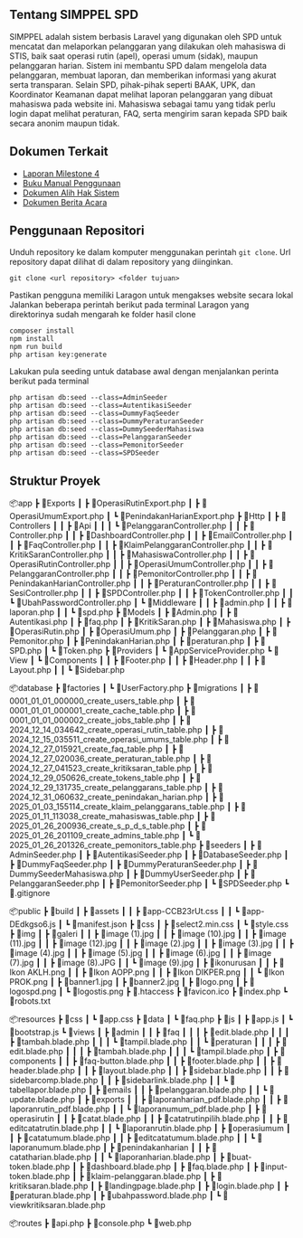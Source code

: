 ## Tentang SIMPPEL SPD
SIMPPEL adalah sistem berbasis Laravel yang digunakan oleh SPD untuk mencatat dan melaporkan pelanggaran yang dilakukan oleh mahasiswa di STIS, baik saat operasi rutin (apel), operasi umum (sidak), maupun pelanggaran harian. Sistem ini membantu SPD dalam mengelola data pelanggaran, membuat laporan, dan memberikan informasi yang akurat serta transparan. Selain SPD, pihak-pihak seperti BAAK, UPK, dan Koordinator Keamanan dapat melihat laporan pelanggaran yang dibuat mahasiswa pada website ini. Mahasiswa sebagai tamu yang tidak perlu login dapat melihat peraturan, FAQ, serta mengirim saran kepada SPD baik secara anonim maupun tidak.

## Dokumen Terkait
* [Laporan Milestone 4]()
* [Buku Manual Penggunaan]()
* [Dokumen Alih Hak Sistem](https://drive.google.com/file/d/1Uq9osOrnu0u0-f1HPT-GhERo1FsqVoxY/view?usp=sharing)
* [Dokumen Berita Acara](https://drive.google.com/file/d/1S7ScD8-jKJmJBfhT95wvIagEBLFV8eBc/view?usp=sharing)

## Penggunaan Repositori
Unduh repository ke dalam komputer menggunakan perintah `git clone`. Url
repository dapat dilihat di dalam repository yang diinginkan.

```
git clone <url repository> <folder tujuan>
```

Pastikan pengguna memiliki Laragon untuk mengakses website secara lokal
Jalankan beberapa perintah berikut pada terminal Laragon yang direktorinya sudah mengarah ke folder hasil clone
```
composer install
npm install
npm run build
php artisan key:generate
```
Lakukan pula seeding untuk database awal dengan menjalankan perinta berikut pada terminal
```
php artisan db:seed --class=AdminSeeder
php artisan db:seed --class=AutentikasiSeeder
php artisan db:seed --class=DummyFaqSeeder
php artisan db:seed --class=DummyPeraturanSeeder
php artisan db:seed --class=DummySeederMahasiswa
php artisan db:seed --class=PelanggaranSeeder
php artisan db:seed --class=PemonitorSeeder
php artisan db:seed --class=SPDSeeder
```

## Struktur Proyek
📦app
 ┣ 📂Exports
 ┃ ┣ 📜OperasiRutinExport.php
 ┃ ┣ 📜OperasiUmumExport.php
 ┃ ┗ 📜PenindakanHarianExport.php
 ┣ 📂Http
 ┃ ┣ 📂Controllers
 ┃ ┃ ┣ 📂Api
 ┃ ┃ ┃ ┗ 📜PelanggaranController.php
 ┃ ┃ ┣ 📜Controller.php
 ┃ ┃ ┣ 📜DashboardController.php
 ┃ ┃ ┣ 📜EmailController.php
 ┃ ┃ ┣ 📜FaqController.php
 ┃ ┃ ┣ 📜KlaimPelanggaranController.php
 ┃ ┃ ┣ 📜KritikSaranController.php
 ┃ ┃ ┣ 📜MahasiswaController.php
 ┃ ┃ ┣ 📜OperasiRutinController.php
 ┃ ┃ ┣ 📜OperasiUmumController.php
 ┃ ┃ ┣ 📜PelanggaranController.php
 ┃ ┃ ┣ 📜PemonitorController.php
 ┃ ┃ ┣ 📜PenindakanHarianController.php
 ┃ ┃ ┣ 📜PeraturanController.php
 ┃ ┃ ┣ 📜SesiController.php
 ┃ ┃ ┣ 📜SPDController.php
 ┃ ┃ ┣ 📜TokenController.php
 ┃ ┃ ┗ 📜UbahPasswordController.php
 ┃ ┗ 📂Middleware
 ┃ ┃ ┣ 📜admin.php
 ┃ ┃ ┣ 📜laporan.php
 ┃ ┃ ┗ 📜spd.php
 ┣ 📂Models
 ┃ ┣ 📜Admin.php
 ┃ ┣ 📜Autentikasi.php
 ┃ ┣ 📜faq.php
 ┃ ┣ 📜KritikSaran.php
 ┃ ┣ 📜Mahasiswa.php
 ┃ ┣ 📜OperasiRutin.php
 ┃ ┣ 📜OperasiUmum.php
 ┃ ┣ 📜Pelanggaran.php
 ┃ ┣ 📜Pemonitor.php
 ┃ ┣ 📜PenindakanHarian.php
 ┃ ┣ 📜peraturan.php
 ┃ ┣ 📜SPD.php
 ┃ ┗ 📜Token.php
 ┣ 📂Providers
 ┃ ┗ 📜AppServiceProvider.php
 ┗ 📂View
 ┃ ┗ 📂Components
 ┃ ┃ ┣ 📜Footer.php
 ┃ ┃ ┣ 📜Header.php
 ┃ ┃ ┣ 📜Layout.php
 ┃ ┃ ┗ 📜Sidebar.php

📦database
 ┣ 📂factories
 ┃ ┗ 📜UserFactory.php
 ┣ 📂migrations
 ┃ ┣ 📜0001_01_01_000000_create_users_table.php
 ┃ ┣ 📜0001_01_01_000001_create_cache_table.php
 ┃ ┣ 📜0001_01_01_000002_create_jobs_table.php
 ┃ ┣ 📜2024_12_14_034642_create_operasi_rutin_table.php
 ┃ ┣ 📜2024_12_15_035511_create_operasi_umums_table.php
 ┃ ┣ 📜2024_12_27_015921_create_faq_table.php
 ┃ ┣ 📜2024_12_27_020036_create_peraturan_table.php
 ┃ ┣ 📜2024_12_27_041523_create_kritiksaran_table.php
 ┃ ┣ 📜2024_12_29_050626_create_tokens_table.php
 ┃ ┣ 📜2024_12_29_131735_create_pelanggarans_table.php
 ┃ ┣ 📜2024_12_31_060632_create_penindakan_harian.php
 ┃ ┣ 📜2025_01_03_155114_create_klaim_pelanggarans_table.php
 ┃ ┣ 📜2025_01_11_113038_create_mahasiswas_table.php
 ┃ ┣ 📜2025_01_26_200936_create_s_p_d_s_table.php
 ┃ ┣ 📜2025_01_26_201109_create_admins_table.php
 ┃ ┗ 📜2025_01_26_201326_create_pemonitors_table.php
 ┣ 📂seeders
 ┃ ┣ 📜AdminSeeder.php
 ┃ ┣ 📜AutentikasiSeeder.php
 ┃ ┣ 📜DatabaseSeeder.php
 ┃ ┣ 📜DummyFaqSeeder.php
 ┃ ┣ 📜DummyPeraturanSeeder.php
 ┃ ┣ 📜DummySeederMahasiswa.php
 ┃ ┣ 📜DummyUserSeeder.php
 ┃ ┣ 📜PelanggaranSeeder.php
 ┃ ┣ 📜PemonitorSeeder.php
 ┃ ┗ 📜SPDSeeder.php
 ┗ 📜.gitignore

📦public
 ┣ 📂build
 ┃ ┣ 📂assets
 ┃ ┃ ┣ 📜app-CCB23rUt.css
 ┃ ┃ ┗ 📜app-DEdkgso6.js
 ┃ ┗ 📜manifest.json
 ┣ 📂css
 ┃ ┣ 📜select2.min.css
 ┃ ┗ 📜style.css
 ┣ 📂img
 ┃ ┣ 📂galeri
 ┃ ┃ ┣ 📜image (1).jpg
 ┃ ┃ ┣ 📜image (10).jpg
 ┃ ┃ ┣ 📜image (11).jpg
 ┃ ┃ ┣ 📜image (12).jpg
 ┃ ┃ ┣ 📜image (2).jpg
 ┃ ┃ ┣ 📜image (3).jpg
 ┃ ┃ ┣ 📜image (4).jpg
 ┃ ┃ ┣ 📜image (5).jpg
 ┃ ┃ ┣ 📜image (6).jpg
 ┃ ┃ ┣ 📜image (7).jpg
 ┃ ┃ ┣ 📜image (8).JPG
 ┃ ┃ ┗ 📜image (9).jpg
 ┃ ┣ 📂ikonurusan
 ┃ ┃ ┣ 📜Ikon AKLH.png
 ┃ ┃ ┣ 📜Ikon AOPP.png
 ┃ ┃ ┣ 📜Ikon DIKPER.png
 ┃ ┃ ┗ 📜Ikon PROK.png
 ┃ ┣ 📜banner1.jpg
 ┃ ┣ 📜banner2.jpg
 ┃ ┣ 📜logo.png
 ┃ ┣ 📜logospd.png
 ┃ ┗ 📜logostis.png
 ┣ 📜.htaccess
 ┣ 📜favicon.ico
 ┣ 📜index.php
 ┗ 📜robots.txt

 📦resources
 ┣ 📂css
 ┃ ┗ 📜app.css
 ┣ 📂data
 ┃ ┗ 📜faq.php
 ┣ 📂js
 ┃ ┣ 📜app.js
 ┃ ┗ 📜bootstrap.js
 ┗ 📂views
 ┃ ┣ 📂admin
 ┃ ┃ ┣ 📂faq
 ┃ ┃ ┃ ┣ 📜edit.blade.php
 ┃ ┃ ┃ ┣ 📜tambah.blade.php
 ┃ ┃ ┃ ┗ 📜tampil.blade.php
 ┃ ┃ ┗ 📂peraturan
 ┃ ┃ ┃ ┣ 📜edit.blade.php
 ┃ ┃ ┃ ┣ 📜tambah.blade.php
 ┃ ┃ ┃ ┗ 📜tampil.blade.php
 ┃ ┣ 📂components
 ┃ ┃ ┣ 📜faq-button.blade.php
 ┃ ┃ ┣ 📜footer.blade.php
 ┃ ┃ ┣ 📜header.blade.php
 ┃ ┃ ┣ 📜layout.blade.php
 ┃ ┃ ┣ 📜sidebar.blade.php
 ┃ ┃ ┣ 📜sidebarcomp.blade.php
 ┃ ┃ ┣ 📜sidebarlink.blade.php
 ┃ ┃ ┗ 📜tabellapor.blade.php
 ┃ ┣ 📂emails
 ┃ ┃ ┣ 📜pelanggaran.blade.php
 ┃ ┃ ┗ 📜update.blade.php
 ┃ ┣ 📂exports
 ┃ ┃ ┣ 📜laporanharian_pdf.blade.php
 ┃ ┃ ┣ 📜laporanrutin_pdf.blade.php
 ┃ ┃ ┗ 📜laporanumum_pdf.blade.php
 ┃ ┣ 📂operasirutin
 ┃ ┃ ┣ 📜catat.blade.php
 ┃ ┃ ┣ 📜catatrutinpilih.blade.php
 ┃ ┃ ┣ 📜editcatatrutin.blade.php
 ┃ ┃ ┗ 📜laporanrutin.blade.php
 ┃ ┣ 📂operasiumum
 ┃ ┃ ┣ 📜catatumum.blade.php
 ┃ ┃ ┣ 📜editcatatumum.blade.php
 ┃ ┃ ┗ 📜laporanumum.blade.php
 ┃ ┣ 📂penindakanharian
 ┃ ┃ ┣ 📜catatharian.blade.php
 ┃ ┃ ┗ 📜laporanharian.blade.php
 ┃ ┣ 📜buat-token.blade.php
 ┃ ┣ 📜dashboard.blade.php
 ┃ ┣ 📜faq.blade.php
 ┃ ┣ 📜input-token.blade.php
 ┃ ┣ 📜klaim-pelanggaran.blade.php
 ┃ ┣ 📜kritiksaran.blade.php
 ┃ ┣ 📜landingpage.blade.php
 ┃ ┣ 📜login.blade.php
 ┃ ┣ 📜peraturan.blade.php
 ┃ ┣ 📜ubahpassword.blade.php
 ┃ ┗ 📜viewkritiksaran.blade.php

 📦routes
 ┣ 📜api.php
 ┣ 📜console.php
 ┗ 📜web.php
 
